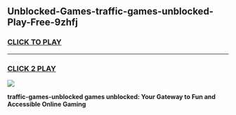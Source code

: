 
## Unblocked-Games-traffic-games-unblocked-Play-Free-9zhfj
<h3>
<a href="https://premium76.site?title=traffic-games-unblocked&ref=23A">CLICK TO PLAY</a></h3>
<hr>

<h3>
<a href="https://premium76.site?title=traffic-games-unblocked&ref=23A">CLICK 2 PLAY</a>
  
</h3>

<a href="https://premium76.site?title=traffic-games-unblocked&ref=23A"><img src="https://clearcache.store/games.png"></a>


**traffic-games-unblocked games unblocked: Your Gateway to Fun and Accessible Online Gaming**
